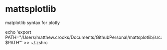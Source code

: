 # mattsplotlib
matplotlib syntax for plotly


echo 'export PATH="/Users/matthew.crooks/Documents/GithubPersonal/mattsplotlib/src:$PATH"' >> ~/.zshrc
